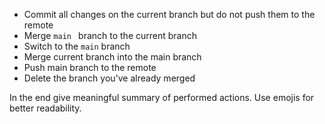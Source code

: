 - Commit all changes on the current branch but do not push them to the remote
- Merge `main ` branch to the current branch
- Switch to the `main` branch
- Merge current branch into the main branch
- Push main branch to the remote
- Delete the branch you've already merged

In the end give meaningful summary of performed actions. Use emojis for better readability.

